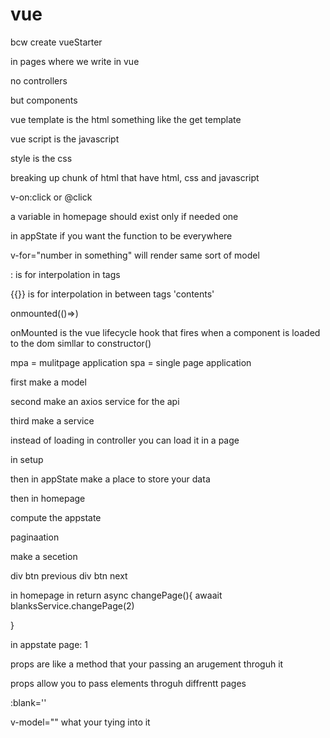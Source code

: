 # vue



bcw create vueStarter


<!-- no more html -->


in pages where we write in vue

no controllers

but components


<!-- in homepage -->

vue template is the html
something like the get template



vue script is the javascript


style is the css

breaking up chunk of html that have html, css and javascript


<!--  -->


<!-- if it doesnt work, run npm i -->



<!-- first rule of vue, for the template to access data in the script must be in the return -->
<!-- second rule for reactivity to take place you must use vues reactive stuff -->



v-on:click
or @click

a variable in homepage should exist only if needed one



in appState if you want the function to be everywhere






v-for="number in something"
will render same sort of model


: is for interpolation in tags

{{}} is for interpolation in between tags 'contents'






onmounted(()=>)

onMounted is the vue lifecycle hook that fires when a component is loaded to the dom
simllar to constructor()




mpa = mulitpage application
spa = single page application 



first make a model

second make an axios service for the api
<!-- export const blankAPI = axios.create({
  baseURL:
  timeout:
  params:{
    api_key:
  }
}) -->

third make a service


instead of loading in controller
you can load it in a page

in setup
<!-- when awating functions try to keep the async part out of an on mounted -->
 <!-- onMounted(()=>{
getBlank
 })
 async function getBlank(){
  try 
await blanksServivce.getBLAnk
  catch
 } -->


 then  in appState make a place to store your data

 then in homepage 

 compute the appstate
  





  paginaation 

  make a secetion

div btn previous
div btn next

in homepage
in return
async changePage(){
  awaait  blanksService.changePage(2)

}

in appstate
page: 1


props are like a method that your passing an arugement throguh it


props allow you to pass elements throguh diffrentt pages

:blank=''

v-model="" what your tying into it










